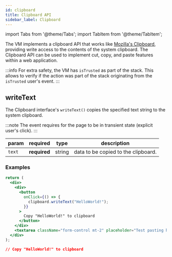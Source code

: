 ```yaml
---
id: clipboard
title: Clipboard API
sidebar_label: Clipboard
---
```

import Tabs from '@theme/Tabs';
import TabItem from '@theme/TabItem';

The VM implements a clipboard API that works like [Mozilla's Clipboard](https://developer.mozilla.org/en-US/docs/Web/API/Clipboard/writeText), providing write access to the contents of the system clipboard. The Clipboard API can be used to implement cut, copy, and paste features within a web application.

:::info
For extra safety, the VM has `isTrusted` as part of the stack. This allows to verify if the action was part of the stack originating from the `isTrusted` user's event.
:::

## writeText

The Clipboard interface's `writeText()` copies the specified text string to the system clipboard.

:::note
The event requires for the page to be in transient state (explicit user's click).
:::

 | param      |  required     | type               | description                                                           |
 |-----------|-----------|-------------------------|-----------------------------------------------------------------------|
 | `text`      |  **required** | string   | data to be copied to the clipboard.  |

### Examples

<Tabs>
<TabItem value="request" label="Request" default>

```jsx
return (
  <div>
    <div>
      <button
        onClick={() => {
          clipboard.writeText("HelloWorld!");
        }}
      >
        Copy "HelloWorld!" to clipboard
      </button>
    </div>
    <textarea className="form-control mt-2" placeholder="Test pasting here" />
  </div>
);
```

</TabItem>
<TabItem value="response" label="Response">

```json
// Copy "HelloWorld!" to clipboard
```

</TabItem>
</Tabs>
